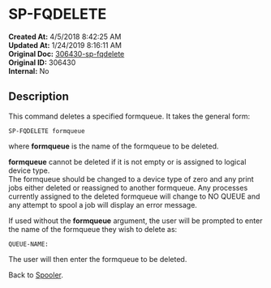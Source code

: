 # SP-FQDELETE

**Created At:** 4/5/2018 8:42:25 AM  
**Updated At:** 1/24/2019 8:16:11 AM  
**Original Doc:** [306430-sp-fqdelete](https://docs.jbase.com/44205-spooler/306430-sp-fqdelete)  
**Original ID:** 306430  
**Internal:** No  

## Description

This command deletes a specified formqueue. It takes the general form:

```
SP-FQDELETE formqueue
```

where **formqueue** is the name of the formqueue to be deleted.

**formqueue** cannot be deleted if it is not empty or is assigned to logical device type.  
The formqueue should be changed to a device type of zero and any print jobs either deleted or reassigned to another formqueue. Any processes currently assigned to the deleted formqueue will change to NO QUEUE and any attempt to spool a job will display an error message.

If used without the **formqueue** argument, the user will be prompted to enter the name of the formqueue they wish to delete as:

```
QUEUE-NAME:
```

The user will then enter the formqueue to be deleted.

Back to [Spooler](./../jbase-spooler).
